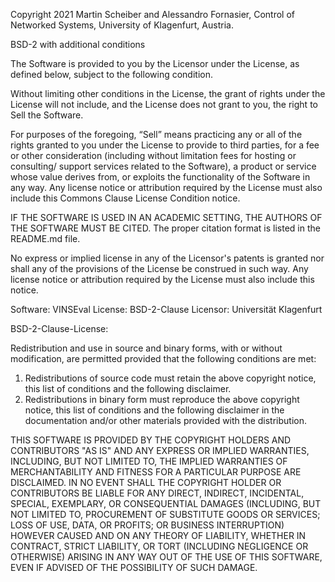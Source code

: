 Copyright 2021 Martin Scheiber and Alessandro Fornasier,
Control of Networked Systems, University of Klagenfurt, Austria.

BSD-2 with additional conditions

The Software is provided to you by the Licensor under the License, as defined
below, subject to the following condition.

Without limiting other conditions in the License, the grant of rights under the
License will not include, and the License does not grant to you, the right to
Sell the Software.

For purposes of the foregoing, “Sell” means practicing any or all of the rights
granted to you under the License to provide to third parties, for a fee or other
consideration (including without limitation fees for hosting or consulting/
support services related to the Software), a product or service whose value
derives from, or exploits the functionality of the Software in any way. Any
license notice or attribution required by the License must also include this
Commons Clause License Condition notice.

IF THE SOFTWARE IS USED IN AN ACADEMIC SETTING, THE AUTHORS OF THE SOFTWARE MUST
BE CITED. The proper citation format is listed in the README.md file.

No express or implied license in any of the Licensor's patents is granted nor
shall any of the provisions of the License be construed in such way. Any license
notice or attribution required by the License must also include this notice.

Software: VINSEval
License: BSD-2-Clause
Licensor: Universität Klagenfurt


BSD-2-Clause-License:

Redistribution and use in source and binary forms, with or without modification,
are permitted provided that the following conditions are met:

1. Redistributions of source code must retain the above copyright notice, this
   list of conditions and the following disclaimer.
2. Redistributions in binary form must reproduce the above copyright notice,
   this list of conditions and the following disclaimer in the documentation
   and/or other materials provided with the distribution.

THIS SOFTWARE IS PROVIDED BY THE COPYRIGHT HOLDERS AND CONTRIBUTORS "AS IS" AND
ANY EXPRESS OR IMPLIED WARRANTIES, INCLUDING, BUT NOT LIMITED TO, THE IMPLIED
WARRANTIES OF MERCHANTABILITY AND FITNESS FOR A PARTICULAR PURPOSE ARE
DISCLAIMED. IN NO EVENT SHALL THE COPYRIGHT HOLDER OR CONTRIBUTORS BE LIABLE FOR
ANY DIRECT, INDIRECT, INCIDENTAL, SPECIAL, EXEMPLARY, OR CONSEQUENTIAL DAMAGES
(INCLUDING, BUT NOT LIMITED TO, PROCUREMENT OF SUBSTITUTE GOODS OR SERVICES;
LOSS OF USE, DATA, OR PROFITS; OR BUSINESS INTERRUPTION) HOWEVER CAUSED AND ON
ANY THEORY OF LIABILITY, WHETHER IN CONTRACT, STRICT LIABILITY, OR TORT
(INCLUDING NEGLIGENCE OR OTHERWISE) ARISING IN ANY WAY OUT OF THE USE OF THIS
SOFTWARE, EVEN IF ADVISED OF THE POSSIBILITY OF SUCH DAMAGE.
